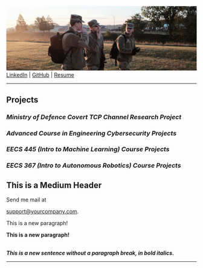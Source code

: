 <!-- <BODY BGCOLOR="FFFFFF"> -->
<CENTER><IMG SRC="copyrotcnerdshit.JPG" ALIGN="BOTTOM"> </CENTER>
<a href="https://www.linkedin.com/in/owenthomasyoung/" target="_blank" rel="noopener noreferrer">LinkedIn</a> | <a href="https://github.com/otyoung" target="_blank" rel="noopener noreferrer">GitHub</a> | <a href="http://www.otyoung.com/Documents/Owen%20Young%20Resume.pdf" target="_blank" rel="noopener noreferrer">Resume</a>
<HR>
<section name="projects">
  <H2>Projects</H2>
  <H3><em>Ministry of Defence Covert TCP Channel Research Project</em></H3>
  <H3><em>Advanced Course in Engineering Cybersecurity Projects</em></H3>
  <H3><em>EECS 445 (Intro to Machine Learning) Course Projects</em></H3>
  <H3><em>EECS 367 (Intro to Autonomous Robotics) Course Projects</em></H3>
  </section>
  
  
<H2>This is a Medium Header</H2>

Send me mail at <a href="mailto:support@yourcompany.com">

support@yourcompany.com</a>.

<P> This is a new paragraph!

<P> <B>This is a new paragraph!</B>

<BR> <B><I>This is a new sentence without a paragraph break, in bold italics.</I></B>

<HR>
